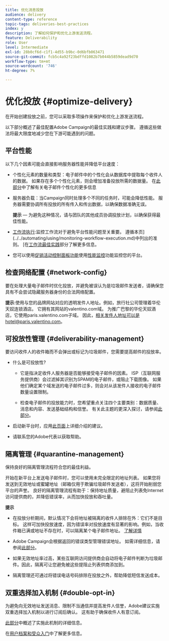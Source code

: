 ```yaml
---
title: 优化消息投放
audience: delivery
content-type: reference
topic-tags: deliveries-best-practices
index: y
description: 了解如何保护和优化上游发送流程。
feature: Deliverability
role: User
level: Intermediate
exl-id: 28b0cf6d-c1f1-4d55-b9bc-0d6bfb063471
source-git-commit: fcb5c4a92f23bdffd1082b7b044b5859dead9d70
workflow-type: tm+mt
source-wordcount: '746'
ht-degree: 7%

---
```


# 优化投放 {#optimize-delivery}

在开始创建投放之前，您可以采取多项操作来保护和优化上游发送流程。

以下部分概述了最佳配置Adobe Campaign的最佳实践和建议步骤。 遵循这些做法将最大限度地减少您在下游可能遇到的问题。

## 平台性能

以下几个因素可能会直接影响服务器性能并降低平台速度：

* 个性化元素的数量和类型：电子邮件中的个性化会从数据库中提取每个收件人的数据。 如果存在多个个性化元素，则会增加准备投放所需的数据量。  在[此部分](../../designing/using/personalization.md)中了解有关电子邮件个性化的更多信息

* 服务器负载：当Campaign同时处理多个不同的任务时，可能会降低性能。 服务器需要协调所有投放的所有传入和传出数据，以确保数据准确无误。

   **提示**  — 为避免这种情况，请与团队的其他成员协调投放计划，以确保获得最佳性能。

* [工作流执行](../../automating/using/about-workflow-execution.md):监控工作流对于避免平台性能问题至关重要。 遵循本页](../../automating/using/monitoring-workflow-execution.md)中列出的准则。 [在[工作流最佳实践](../../automating/using/best-practices-workflows.md)部分了解更多信息。

* 您可以使用[促销活动控制面板功能](https://experienceleague.adobe.com/docs/control-panel/using/discover-control-panel/key-features.html?lang=zh-Hans)使用[性能监控](https://experienceleague.adobe.com/docs/control-panel/using/performance-monitoring/about-performance-monitoring.html)功能监控您的平台。

## 检查网络配置 {#network-config}

要在处理大量电子邮件时优化投放，并避免被误认为是垃圾邮件发送者，请确保您具有不会尝试隐藏服务器身份的合法网络配置。

**提示**:使用与您的品牌网站对应的透明发件人地址。例如，旅行社公司管理着华伦天奴连锁酒店。 它拥有其网站的valentino.com域。 为推广巴黎的华伦天奴酒店，它使用paris.valentino.com子域。 因此，相关发件人地址可以是hotel@paris.valentino.com。

## 可投放性管理 {#deliverability-management}

要访问收件人的收件箱而不会弹出或标记为垃圾邮件，您需要提高邮件的投放率。

* 什么是可投放性?

   * 它是指决定收件人服务器是否能够接受电子邮件的因素。 ISP（互联网服务提供商）会过滤掉其识别为SPAM的电子邮件，或阻止下载图像。 如果他们确定某个域发送的电子邮件过多，则会对从该发件人接收的电子邮件数量设置限制。

   * 检查电子邮件的投放能力时，您希望重点关注四个主要类别：数据质量、消息和内容、发送基础结构和信誉。 有关此主题的更深入探讨，请参阅[此部分](../../sending/using/about-deliverability.md)。

* 启动新平台时，应用[此页面](https://experienceleague.adobe.com/docs/deliverability-learn/deliverability-best-practice-guide/transition-process/switching-email-platforms.html#transition-process)上详细介绍的建议。

* 请联系您的Adobe代表以获取帮助。

## 隔离管理 {#quarantine-management}

保持良好的隔离管理流程符合您的最佳利益。

开始在新平台上发送电子邮件时，您可以使用未完全限定的地址列表。 如果您将发送到无效地址或蜜罐地址（邮箱仅用于欺骗垃圾邮件发送者），这将开始削弱您平台的声誉。 良好的隔离管理流程有助于：保持地址质量，避阻止列表免Internet访问提供商的，并降低错误率，从而加快投放和吞吐量。

**提示**

* 在投放分析期间，默认情况下会将地址被隔离的收件人排除在外：它们不是目标。 这样可加快投放速度，因为错误率对投放速度有显著的影响。例如，当收件箱已满或地址不存在时，可以隔离某个电子邮件地址。 [了解详情](../../sending/using/understanding-quarantine-management.md#identifying-quarantined-addresses)

* Adobe Campaign会根据返回的错误类型管理错误地址。 如需详细信息，请参阅[此部分](../../sending/using/understanding-quarantine-management.md)。

* 如果无效地址率过高，某些互联网访问提供商会自动将电子邮件判断为垃圾邮件。因此，隔离可让您避免被这些提阻止列表供商添加到。

* 隔离管理还可通过将错误电话号码排除在投放之外，帮助降低短信发送成本。

## 双重选择加入机制 {#double-opt-in}

为避免向无效地址发送消息、限制不当通信并提高发件人信誉，Adobe建议实施双重选择加入机制以进行订阅后确认。 这有助于确保收件人有意订阅。

[此部分](../../audiences/using/about-opt-in-and-opt-out-in-campaign.md)中概述了实施此机制的详细信息。

在[用户档案和受众入门](../../audiences/using/get-started-profiles-and-audiences.md)中了解更多信息。
